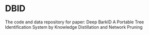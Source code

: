# DBID
The code and data repository for paper: Deep BarkID A Portable Tree Identification System by Knowledge Distillation and Network Pruning
